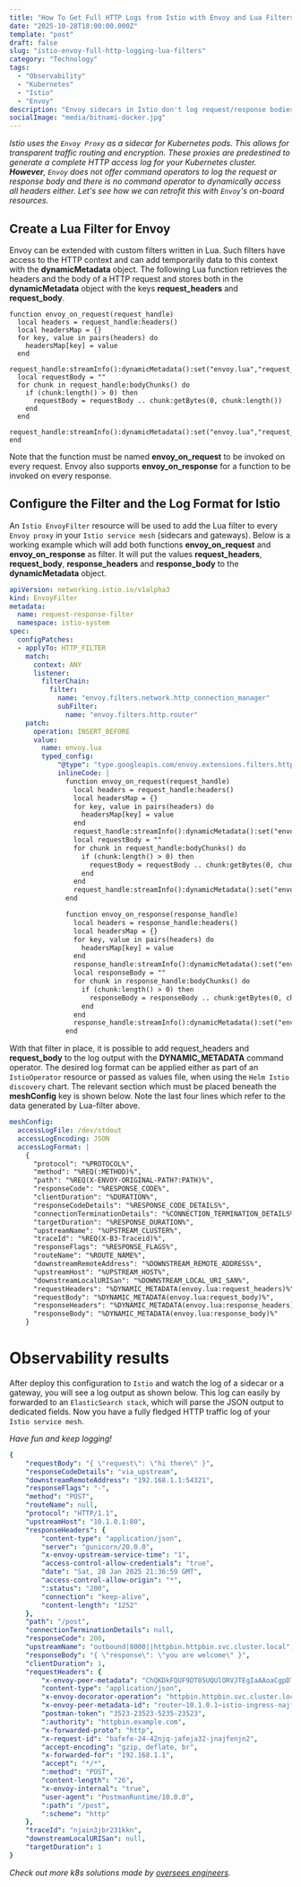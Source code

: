 ```yaml
---
title: "How To Get Full HTTP Logs from Istio with Envoy and Lua Filters"
date: "2025-10-28T18:00:00.000Z"
template: "post"
draft: false
slug: "istio-envoy-full-http-logging-lua-filters"
category: "Technology"
tags:
  - "Observability"
  - "Kubernetes"
  - "Istio"
  - "Envoy"
description: "Envoy sidecars in Istio don't log request/response bodies by default. Here’s how to solve it with Lua filters."
socialImage: "media/bitnami-docker.jpg"
---
```


_Istio uses the `Envoy Proxy` as a sidecar for Kubernetes pods. This allows for transparent traffic routing and encryption. These proxies are predestined to generate a complete HTTP access log for your Kubernetes cluster. **However**, `Envoy` does not offer command operators to log the request or response body and there is no command operator to dynamically access all headers either. Let's see how we can retrofit this with `Envoy`'s on-board resources._

## Create a Lua Filter for Envoy
Envoy can be extended with custom filters written in Lua. Such filters have access to the HTTP context and can add temporarily data to this context with the **dynamicMetadata** object. The following Lua function retrieves the headers and the body of a HTTP request and stores both in the **dynamicMetadata** object with the keys **request_headers** and **request_body**.
```shell
function envoy_on_request(request_handle)
  local headers = request_handle:headers()
  local headersMap = {}
  for key, value in pairs(headers) do
    headersMap[key] = value
  end                
  request_handle:streamInfo():dynamicMetadata():set("envoy.lua","request_headers",headersMap)                    
  local requestBody = ""
  for chunk in request_handle:bodyChunks() do
    if (chunk:length() > 0) then
      requestBody = requestBody .. chunk:getBytes(0, chunk:length())
    end
  end
  request_handle:streamInfo():dynamicMetadata():set("envoy.lua","request_body",requestBody)                    
end
```
Note that the function must be named **envoy_on_request** to be invoked on every request. Envoy also supports **envoy_on_response** for a function to be invoked on every response.

## Configure the Filter and the Log Format for Istio
An `Istio EnvoyFilter` resource will be used to add the Lua filter to every `Envoy proxy` in your `Istio service mesh` (sidecars and gateways). Below is a working example which will add both functions **envoy_on_request** and **envoy_on_response** as filter. It will put the values **request_headers**, **request_body**, **response_headers** and **response_body** to the **dynamicMetadata** object.

```yaml
apiVersion: networking.istio.io/v1alpha3
kind: EnvoyFilter
metadata:
  name: request-response-filter
  namespace: istio-system
spec:
  configPatches:
  - applyTo: HTTP_FILTER
    match:
      context: ANY
      listener:
        filterChain:
          filter:
            name: "envoy.filters.network.http_connection_manager"
            subFilter:
              name: "envoy.filters.http.router"
    patch:
      operation: INSERT_BEFORE
      value:
        name: envoy.lua
        typed_config:
            "@type": "type.googleapis.com/envoy.extensions.filters.http.lua.v3.Lua"
            inlineCode: |
              function envoy_on_request(request_handle)
                local headers = request_handle:headers()
                local headersMap = {}
                for key, value in pairs(headers) do
                  headersMap[key] = value
                end                
                request_handle:streamInfo():dynamicMetadata():set("envoy.lua","request_headers",headersMap)                    
                local requestBody = ""
                for chunk in request_handle:bodyChunks() do
                  if (chunk:length() > 0) then
                    requestBody = requestBody .. chunk:getBytes(0, chunk:length())
                  end
                end
                request_handle:streamInfo():dynamicMetadata():set("envoy.lua","request_body",requestBody)                    
              end

              function envoy_on_response(response_handle)
                local headers = response_handle:headers()
                local headersMap = {}
                for key, value in pairs(headers) do
                  headersMap[key] = value
                end                
                response_handle:streamInfo():dynamicMetadata():set("envoy.lua","response_headers",headersMap)                    
                local responseBody = ""
                for chunk in response_handle:bodyChunks() do
                  if (chunk:length() > 0) then
                    responseBody = responseBody .. chunk:getBytes(0, chunk:length())
                  end
                end
                response_handle:streamInfo():dynamicMetadata():set("envoy.lua","response_body",responseBody)                    
              end
```

With that filter in place, it is possible to add request_headers and **request_body** to the log output with the **DYNAMIC_METADATA** command operator. The desired log format can be applied either as part of an `IstioOperator` resource or passed as values file, when using the `Helm Istio discovery` chart. The relevant section which must be placed beneath the **meshConfig** key is shown below. Note the last four lines which refer to the data generated by Lua-filter above.
```yaml
meshConfig:
  accessLogFile: /dev/stdout
  accessLogEncoding: JSON
  accessLogFormat: |
    {
      "protocol": "%PROTOCOL%",
      "method": "%REQ(:METHOD)%",
      "path": "%REQ(X-ENVOY-ORIGINAL-PATH?:PATH)%",
      "responseCode": "%RESPONSE_CODE%",
      "clientDuration": "%DURATION%",
      "responseCodeDetails": "%RESPONSE_CODE_DETAILS%",
      "connectionTerminationDetails": "%CONNECTION_TERMINATION_DETAILS%",
      "targetDuration": "%RESPONSE_DURATION%",
      "upstreamName": "%UPSTREAM_CLUSTER%",
      "traceId": "%REQ(X-B3-Traceid)%",
      "responseFlags": "%RESPONSE_FLAGS%",
      "routeName": "%ROUTE_NAME%",
      "downstreamRemoteAddress": "%DOWNSTREAM_REMOTE_ADDRESS%",
      "upstreamHost": "%UPSTREAM_HOST%",
      "downstreamLocalURISan": "%DOWNSTREAM_LOCAL_URI_SAN%",
      "requestHeaders": "%DYNAMIC_METADATA(envoy.lua:request_headers)%",
      "requestBody": "%DYNAMIC_METADATA(envoy.lua:request_body)%",
      "responseHeaders": "%DYNAMIC_METADATA(envoy.lua:response_headers)%",
      "responseBody": "%DYNAMIC_METADATA(envoy.lua:response_body)%"
    }
```

# Observability results
After deploy this configuration to `Istio` and watch the log of a sidecar or a gateway, you will see a log output as shown below. This log can easily by forwarded to an `ElasticSearch stack`, which will parse the JSON output to dedicated fields. Now you have a fully fledged HTTP traffic log of your `Istio service mesh`.

_Have fun and keep logging!_
```yaml
{
    "requestBody": "{ \"request\": \"hi there\" }",
    "responseCodeDetails": "via_upstream",
    "downstreamRemoteAddress": "192.168.1.1:54321",
    "responseFlags": "-",
    "method": "POST",
    "routeName": null,
    "protocol": "HTTP/1.1",
    "upstreamHost": "10.1.0.1:80",
    "responseHeaders": {
        "content-type": "application/json",
        "server": "gunicorn/20.0.0",
        "x-envoy-upstream-service-time": "1",
        "access-control-allow-credentials": "true",
        "date": "Sat, 28 Jan 2025 21:36:59 GMT",
        "access-control-allow-origin": "*",
        ":status": "200",
        "connection": "keep-alive",
        "content-length": "1252"
    },
    "path": "/post",
    "connectionTerminationDetails": null,
    "responseCode": 200,
    "upstreamName": "outbound|8000||httpbin.httpbin.svc.cluster.local",
    "responseBody": "{ \"response\": \"you are welcome\" }",
    "clientDuration": 1,
    "requestHeaders": {
        "x-envoy-peer-metadata": "ChQKDkFQUF9DT05UQUlORVJTEgIaAAoaCgpDTFVTVEVSX0lEEgwaCkt1YmVybmV0ZXMK=",
        "content-type": "application/json",
        "x-envoy-decorator-operation": "httpbin.httpbin.svc.cluster.local:8000/*",
        "x-envoy-peer-metadata-id": "router~10.1.0.1~istio-ingress-najfe-kvqfl.istio-ingress~istio-ingress.svc.cluster.local",
        "postman-token": "3523-23523-5235-23523",
        ":authority": "httpbin.example.com",
        "x-forwarded-proto": "http",
        "x-request-id": "bafefe-24-42njq-jafeja32-jnajfenjn2",
        "accept-encoding": "gzip, deflate, br",
        "x-forwarded-for": "192.168.1.1",
        "accept": "*/*",
        ":method": "POST",
        "content-length": "26",
        "x-envoy-internal": "true",
        "user-agent": "PostmanRuntime/10.0.0",
        ":path": "/post",
        ":scheme": "http"
    },
    "traceId": "njain3jbr231kkn",
    "downstreamLocalURISan": null,
    "targetDuration": 1
}
```
_Check out more k8s solutions made by [oversees engineers](https://devpress.csdn.net/k8s)._